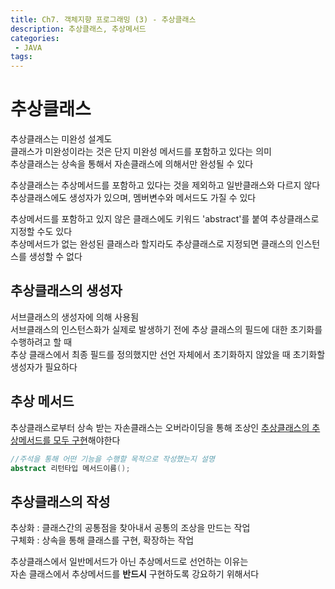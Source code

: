 ```yaml
---
title: Ch7. 객체지향 프로그래밍 (3) - 추상클래스    
description: 추상클래스, 추상메서드        
categories:
 - JAVA
tags:
---
```

# 추상클래스  
추상클래스는 미완성 설계도  
클래스가 미완성이라는 것은 단지 미완성 메서드를 포함하고 있다는 의미  
추상클래스는 상속을 통해서 자손클래스에 의해서만 완성될 수 있다  

추상클래스는 추상메서드를 포함하고 있다는 것을 제외하고 일반클래스와 다르지 않다  
추상클래스에도 생성자가 있으며, 멤버변수와 메서드도 가질 수 있다  

추상메서드를 포함하고 있지 않은 클래스에도 키워드 'abstract'를 붙여 추상클래스로 지정할 수도 있다  
추상메서드가 없는 완성된 클래스라 할지라도 추상클래스로 지정되면 클래스의 인스턴스를 생성할 수 없다  

## 추상클래스의 생성자  
서브클래스의 생성자에 의해 사용됨  
서브클래스의 인스턴스화가 실제로 발생하기 전에 추상 클래스의 필드에 대한 초기화를 수행하려고 할 때  
추상 클래스에서 최종 필드를 정의했지만 선언 자체에서 초기화하지 않았을 때 초기화할 생성자가 필요하다  

## 추상 메서드  
추상클래스로부터 상속 받는 자손클래스는 오버라이딩을 통해 조상인 <u>추상클래스의 추상메서드를 모두 구현</u>해야한다  

```JAVA
//주석을 통해 어떤 기능을 수행할 목적으로 작성했는지 설명  
abstract 리턴타입 메서드이름();

```

## 추상클래스의 작성  
추상화 : 클래스간의 공통점을 찾아내서 공통의 조상을 만드는 작업  
구체화 : 상속을 통해 클래스를 구현, 확장하는 작업  

추상클래스에서 일반메서드가 아닌 추상메서드로 선언하는 이유는  
자손 클래스에서 추상메서드를 **반드시** 구현하도록 강요하기 위해서다  
